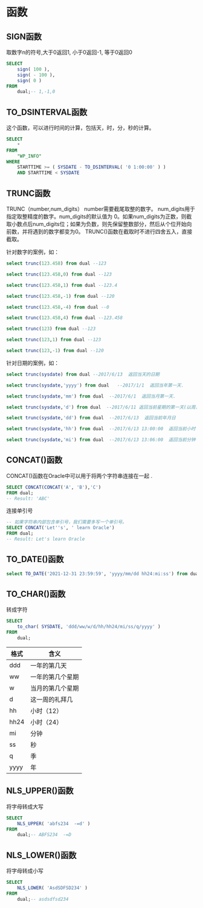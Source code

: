 # 函数

## SIGN函数

取数字n的符号,大于0返回1, 小于0返回-1, 等于0返回0

```sql
SELECT
	sign( 100 ),
	sign( - 100 ),
	sign( 0 ) 
FROM
	dual;-- 1,-1,0
```

## TO_DSINTERVAL函数

这个函数，可以进行时间的计算，包括天，时，分，秒的计算。

```sql
SELECT
	* 
FROM
	"WP_INFO" 
WHERE
	STARTTIME >= ( SYSDATE - TO_DSINTERVAL( '0 1:00:00' ) ) 
	AND STARTTIME < SYSDATE
```

## TRUNC函数

TRUNC（number,num_digits）
number需要截尾取整的数字。
num_digits用于指定取整精度的数字。num_digits的默认值为 0。如果num_digits为正数，则截取小数点后num_digits位；如果为负数，则先保留整数部分，然后从个位开始向前数，并将遇到的数字都变为0。
TRUNC()函数在截取时不进行四舍五入，直接截取。

针对数字的案例，如：

```sql
select trunc(123.458) from dual --123

select trunc(123.458,0) from dual --123

select trunc(123.458,1) from dual --123.4

select trunc(123.458,-1) from dual --120

select trunc(123.458,-4) from dual --0

select trunc(123.458,4) from dual --123.458

select trunc(123) from dual --123

select trunc(123,1) from dual --123

select trunc(123,-1) from dual --120
```

针对日期的案例，如：

```sql
select trunc(sysdate) from dual --2017/6/13  返回当天的日期

select trunc(sysdate,'yyyy') from dual   --2017/1/1  返回当年第一天.

select trunc(sysdate,'mm') from dual  --2017/6/1  返回当月第一天.

select trunc(sysdate,'d') from dual  --2017/6/11 返回当前星期的第一天(以周日为第一天).

select trunc(sysdate,'dd') from dual  --2017/6/13  返回当前年月日

select trunc(sysdate,'hh') from dual  --2017/6/13 13:00:00  返回当前小时

select trunc(sysdate,'mi') from dual  --2017/6/13 13:06:00  返回当前分钟
```

## CONCAT()函数

CONCAT()函数在Oracle中可以用于将两个字符串连接在一起 .

```SQL
SELECT CONCAT(CONCAT('A', 'B'),'C')
FROM dual;
-- Result: 'ABC'
```

连接单引号

```sql
-- 如果字符串内部包含单引号，我们需要多写一个单引号。
SELECT CONCAT('Let''s', ' learn Oracle')
FROM dual;
-- Result: Let's learn Oracle
```

## TO_DATE()函数

```sql
select TO_DATE('2021-12-31 23:59:59', 'yyyy/mm/dd hh24:mi:ss') from dual;
```

## TO_CHAR()函数

转成字符

```sql
SELECT
	to_char( SYSDATE, 'ddd/ww/w/d/hh/hh24/mi/ss/q/yyyy' ) 
FROM
	dual;
```

| 格式 | 含义             |
| ---- | ---------------- |
| ddd  | 一年的第几天     |
| ww   | 一年的第几个星期 |
| w    | 当月的第几个星期 |
| d    | 这一周的礼拜几   |
| hh   | 小时（12）       |
| hh24 | 小时（24）       |
| mi   | 分钟             |
| ss   | 秒               |
| q    | 季               |
| yyyy | 年               |

## NLS_UPPER()函数

将字母转成大写

```sql
SELECT
	NLS_UPPER( 'abfs234  -=d' ) 
FROM
	dual;-- ABFS234  -=D
```

## NLS_LOWER()函数

将字母转成小写

```SQL
SELECT
	NLS_LOWER( 'AsdSDFSD234' ) 
FROM
	dual;-- asdsdfsd234
```

